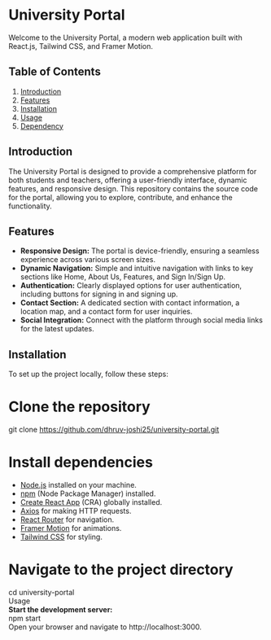 # University Portal

Welcome to the University Portal, a modern web application built with React.js, Tailwind CSS, and Framer Motion.

## Table of Contents
1. [Introduction](#introduction)
2. [Features](#features)
3. [Installation](#installation)
4. [Usage](#usage)
5. [Dependency](#dependency)

## Introduction

The University Portal is designed to provide a comprehensive platform for both students and teachers, offering a user-friendly interface, dynamic features, and responsive design. This repository contains the source code for the portal, allowing you to explore, contribute, and enhance the functionality.

## Features

- **Responsive Design:** The portal is device-friendly, ensuring a seamless experience across various screen sizes.
- **Dynamic Navigation:** Simple and intuitive navigation with links to key sections like Home, About Us, Features, and Sign In/Sign Up.
- **Authentication:** Clearly displayed options for user authentication, including buttons for signing in and signing up.
- **Contact Section:** A dedicated section with contact information, a location map, and a contact form for user inquiries.
- **Social Integration:** Connect with the platform through social media links for the latest updates.

## Installation

To set up the project locally, follow these steps:
# Clone the repository
git clone https://github.com/dhruv-joshi25/university-portal.git


# Install dependencies
- [Node.js](https://nodejs.org/) installed on your machine.
- [npm](https://www.npmjs.com/) (Node Package Manager) installed.
- [Create React App](https://create-react-app.dev/docs/getting-started/) (CRA) globally installed.
- [Axios](https://axios-http.com/docs/intro) for making HTTP requests.
- [React Router](https://reactrouter.com/web/guides/quick-start) for navigation.
- [Framer Motion](https://www.framer.com/docs/getting-started/) for animations.
- [Tailwind CSS](https://tailwindcss.com/docs/installation) for styling.


# Navigate to the project directory
cd university-portal<br/>
Usage<br/>
**Start the development server:** <br/>
npm start<br/>
Open your browser and navigate to http://localhost:3000.
